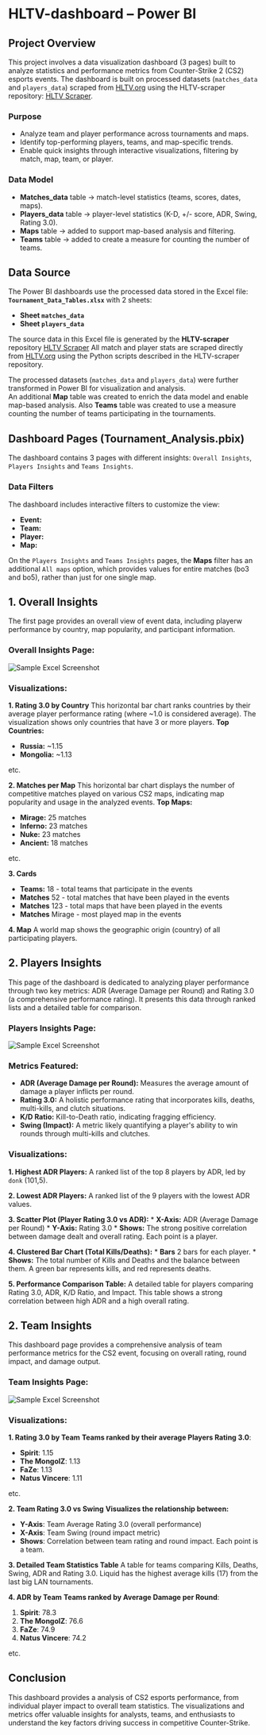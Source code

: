 # HLTV-dashboard – Power BI 
## Project Overview 

This project involves a data visualization dashboard (3 pages) built to analyze statistics and performance metrics from Counter-Strike 2 (CS2) esports events.
The dashboard is built on processed datasets (`matches_data` and `players_data`) scraped from [HLTV.org](https://www.hltv.org) using the HLTV-scraper repository: [HLTV Scraper](https://github.com/M4teusz00/HLTV-scraper).

### Purpose
- Analyze team and player performance across tournaments and maps.
- Identify top-performing players, teams, and map-specific trends.
- Enable quick insights through interactive visualizations, filtering by match, map, team, or player.

### Data Model
- **Matches_data** table → match-level statistics (teams, scores, dates, maps).  
- **Players_data** table → player-level statistics (K-D, +/- score, ADR, Swing, Rating 3.0).  
- **Maps** table → added to support map-based analysis and filtering.
- **Teams** table → added to create a measure for counting the number of teams.

## Data Source

The Power BI dashboards use the processed data stored in the Excel file: **`Tournament_Data_Tables.xlsx`** with 2 sheets:
- **Sheet `matches_data`** 
- **Sheet `players_data`** 

The source data in this Excel file is generated by the **HLTV-scraper** repository [HLTV Scraper](https://github.com/M4teusz00/HLTV-scraper) 
All match and player stats are scraped directly from [HLTV.org](https://www.hltv.org) using the Python scripts described in the HLTV-scraper repository.

The processed datasets (`matches_data` and `players_data`) were further transformed in Power BI for visualization and analysis.  
An additional **Map** table was created to enrich the data model and enable map-based analysis. Also **Teams** table was created to use a measure counting the number of teams participating in the tournaments.

## Dashboard Pages (Tournament_Analysis.pbix)
The dashboard contains 3 pages with different insights: `Overall Insights`, `Players Insights` and `Teams Insights`.

### Data Filters
The dashboard includes interactive filters to customize the view:
*   **Event:** 
*   **Team:** 
*   **Player:** 
*   **Map:**
  
On the `Players Insights` and `Teams Insights` pages, the **Maps** filter has an additional `All maps` option, which provides values for entire matches (bo3 and bo5), rather than just for one single map.

## 1. **Overall Insights**
The first page provides an overall view of event data, including playerw performance by country, map popularity, and participant information.

### Overall Insights Page:
![Sample Excel Screenshot](https://github.com/M4teusz00/HLTV-dashboard/blob/a41254e078649777a89059bd152f5f53c04e317d/Overall_Insights.png)

### Visualizations:

**1. Rating 3.0 by Country**
This horizontal bar chart ranks countries by their average player performance rating (where ~1.0 is considered average). The visualization shows only countries that have 3 or more players.
**Top Countries:**
*   **Russia:** ~1.15
*   **Mongolia:** ~1.13
  
etc.

**2. Matches per Map**
This horizontal bar chart displays the number of competitive matches played on various CS2 maps, indicating map popularity and usage in the analyzed events.
**Top Maps:**
*   **Mirage:** 25 matches
*   **Inferno:** 23 matches
*   **Nuke:** 23 matches
*   **Ancient:** 18 matches
  
etc.

**3. Cards**
*   **Teams:** 18 - total teams that participate in the events
*   **Matches** 52 - total matches that have been played in the events
*   **Matches** 123 - total maps that have been played in the events
*   **Matches** Mirage - most played map in the events
  
**4. Map**
A world map shows the geographic origin (country) of all participating players.

## 2. **Players Insights**
This page of the dashboard is dedicated to analyzing player performance through two key metrics: ADR (Average Damage per Round) and Rating 3.0 (a comprehensive performance rating). It presents this data through ranked lists and a detailed table for comparison.
     
### Players Insights Page:
![Sample Excel Screenshot](https://github.com/M4teusz00/HLTV-dashboard/blob/a41254e078649777a89059bd152f5f53c04e317d/Players_Insights.png)

### Metrics Featured:
*   **ADR (Average Damage per Round):** Measures the average amount of damage a player inflicts per round.
*   **Rating 3.0:** A holistic performance rating that incorporates kills, deaths, multi-kills, and clutch situations.
*   **K/D Ratio:** Kill-to-Death ratio, indicating fragging efficiency.
*   **Swing (Impact):** A metric likely quantifying a player's ability to win rounds through multi-kills and clutches.

### Visualizations:
**1.  Highest ADR Players:** A ranked list of the top 8 players by ADR, led by `donk` (101,5).
   
**2.  Lowest ADR Players:** A ranked list of the 9 players with the lowest ADR values.
   
**3.  Scatter Plot (Player Rating 3.0 vs ADR):**
    *   **X-Axis:** ADR (Average Damage per Round)
    *   **Y-Axis:** Rating 3.0
    *   **Shows:** The strong positive correlation between damage dealt and overall rating. Each point is a player.
      
**4.  Clustered Bar Chart (Total Kills/Deaths):**
    *   **Bars** 2 bars for each player.
    *   **Shows:** The total number of Kills and Deaths and the balance between them. A green bar represents kills, and red represents deaths.
      
**5.  Performance Comparison Table:** A detailed table for players comparing Rating 3.0, ADR, K/D Ratio, and Impact. This table shows a strong correlation between high ADR and a high overall rating.

## 2. **Team Insights**
This dashboard page provides a comprehensive analysis of team performance metrics for the CS2 event, focusing on overall rating, round impact, and damage output.

### Team Insights Page:
![Sample Excel Screenshot](https://github.com/M4teusz00/HLTV-dashboard/blob/a41254e078649777a89059bd152f5f53c04e317d/Teams_Insights.png)

### Visualizations:

**1. Rating 3.0 by Team**
**Teams ranked by their average Players Rating 3.0**:
- **Spirit**: 1.15
- **The MongolZ**: 1.13
- **FaZe**: 1.13
- **Natus Vincere**: 1.11
  
etc.

**2. Team Rating 3.0 vs Swing**
**Visualizes the relationship between:**
- **Y-Axis**: Team Average Rating 3.0 (overall performance)
- **X-Axis**: Team Swing (round impact metric)
- **Shows**: Correlation between team rating and round impact. Each point is a team.

**3. Detailed Team Statistics Table**
A table for teams comparing Kills, Deaths, Swing, ADR and Rating 3.0. Liquid has the highest average kills (17) from the last big LAN tournaments.

**4. ADR by Team**
**Teams ranked by Average Damage per Round**:
1. **Spirit**: 78.3
2. **The MongolZ**: 76.6
3. **FaZe**: 74.9
4. **Natus Vincere**: 74.2
   
etc.

## Conclusion
This dashboard provides a analysis of CS2 esports performance, from individual player impact to overall team statistics. The visualizations and metrics offer valuable insights for analysts, teams, and enthusiasts to understand the key factors driving success in competitive Counter-Strike.


